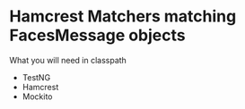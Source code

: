 Hamcrest Matchers matching FacesMessage objects
=================================================

What you will need in classpath

 - TestNG
 - Hamcrest
 - Mockito

